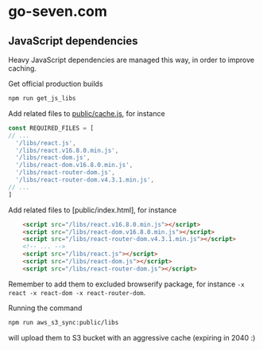 # go-seven.com

## JavaScript dependencies

Heavy JavaScript dependencies are managed this way, in order to improve caching.

Get official production builds

```bash
npm run get_js_libs
```

Add related files to [public/cache.js](public/cache.js), for instance

```javascript
const REQUIRED_FILES = [
// ...
  '/libs/react.js',
  '/libs/react.v16.8.0.min.js',
  '/libs/react-dom.js',
  '/libs/react-dom.v16.8.0.min.js',
  '/libs/react-router-dom.js',
  '/libs/react-router-dom.v4.3.1.min.js',
// ...
]
```

Add related files to [public/index.html], for instance

```html
    <script src="/libs/react.v16.8.0.min.js"></script>
    <script src="/libs/react-dom.v16.8.0.min.js"></script>
    <script src="/libs/react-router-dom.v4.3.1.min.js"></script>
    <!-- ... -->
    <script src="/libs/react.js"></script>
    <script src="/libs/react-dom.js"></script>
    <script src="/libs/react-router-dom.js"></script>
```

Remember to add them to excluded browserify package, for instance `-x react -x react-dom -x react-router-dom`.

Running the command

```bash
npm run aws_s3_sync:public/libs
```

will upload them to S3 bucket with an aggressive cache (expiring in 2040 :)
